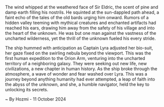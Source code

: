 
The wind whipped at the weathered face of Sir Eldric, the scent of pine and damp earth filling his nostrils. He squinted at the sun-dappled path ahead, a faint echo of the tales of the old bards urging him onward. Rumors of a hidden valley teeming with mythical creatures and enchanted artifacts had reached his ears, drawing him away from the safety of his village and into the heart of the unknown. He was but one man against the vastness of the uncharted wilderness, yet the thrill of the unknown fueled his every stride. 

The ship hummed with anticipation as Captain Lyra adjusted her bio-suit, her gaze fixed on the swirling nebula beyond the viewport.  This was the first human expedition to the Orion Arm, venturing into the uncharted territory of a neighboring galaxy. They were seeking out new life, new civilizations, a new chapter in human history. As the ship broke through the atmosphere, a wave of wonder and fear washed over Lyra. This was a journey beyond anything humanity had ever attempted, a leap of faith into the abyss of the unknown, and she, a humble navigator, held the key to unlocking its secrets. 

~ By Hozmi - 11 October 2024
